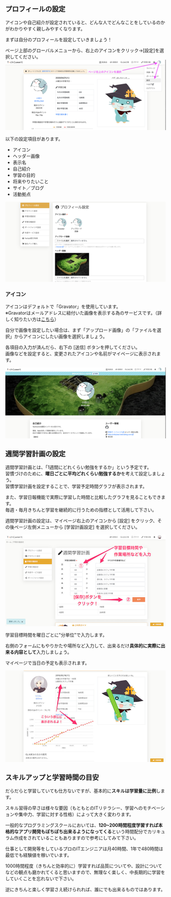 ## プロフィールの設定
アイコンや自己紹介が設定されていると、どんな人でどんなことをしているのかがわかりやすく親しみやすくなります。

まずは自分のプロフィールを設定していきましょう！

ページ上部のグローバルメニューから、右上のアイコンをクリック→[設定]を選択してください。
![プロフィール設定ページの導線](images/preparation-site/route-to-mypage-profiles-edit.png)

以下の設定項目があります。

- アイコン
- ヘッダー画像
- 表示名
- 自己紹介
- 学習の目的
- 将来やりたいこと
- サイト／ブログ
- 活動拠点

![プロフィール設定ページ](images/preparation-site/profiles-edit.png)

### アイコン
アイコンはデフォルトで「Gravator」を使用しています。  
※Gravatorはメールアドレスに紐付いた画像を表示する為のサービスです。（詳しく知りたい方は[こちら](https://ja.gravatar.com/)）

自分で画像を設定したい場合は、まず「アップロード画像」の「ファイルを選択」からアイコンにしたい画像を選択しましょう。

各項目の入力が済んだら、右下の [送信] ボタンを押してください。  
画像などを設定すると、変更されたアイコンや名前がマイページに表示されます。

![マイプロフィール](images/preparation-site/my-profile.png)

## 週間学習計画の設定
週間学習計画とは、「1週間にどれくらい勉強をするか」という予定です。  
習慣づけのために、**曜日ごとに平均どれくらい勉強するか**を考えて設定しましょう。  
習慣学習計画を設定することで、学習予定時間グラフが表示されます。

また、学習日報機能で実際に学習した時間と比較したグラフを見ることもできます。  
毎週・毎月きちんと学習を継続的に行うための指標として活用して下さい。

週間学習計画の設定は、マイページ右上のアイコンから [設定] をクリック、その後ページ左側メニューから [学習計画設定] を選択してください。

![学習計画](images/preparation-site/plan-to-learning.jpg)

学習目標時間を曜日ごとに"分単位"で入力します。

右側のフォームにもやりかたや場所など入力して、出来るだけ**具体的に実際に出来る内容として**入力しましょう。

マイページで当日の予定も表示されます。

![マイページ](images/preparation-site/my-page.jpg)

## スキルアップと学習時間の目安
だらだらと学習していても仕方ないですが、基本的に**スキルは学習量に比例**します。

スキル習得の早さは様々な要因（もともとのITリテラシー、学習へのモチベーションや集中力、学習に対する性格）によって大きく変わります。

一般的なプログラミングスクールにおいては、**120~200時間程度学習すれば本格的なアプリ開発もぼちぼち出来るようになってくる**という時間配分でカリキュラム作成をされていることもありますので参考にしてみて下さい。

仕事として開発等をしているプロのITエンジニアは月40時間、1年で480時間は最低でも経験値を稼いでいます。

1000時間程度（きちんと効率的に）学習すれば品質についてや、設計についてなどの観点も磨かれてくると思いますので、無理なく楽しく、中長期的に学習をしていくことを忘れないで下さい。

逆にきちんと楽しく学習さえ続けられれば、誰にでも出来るものではあります。

